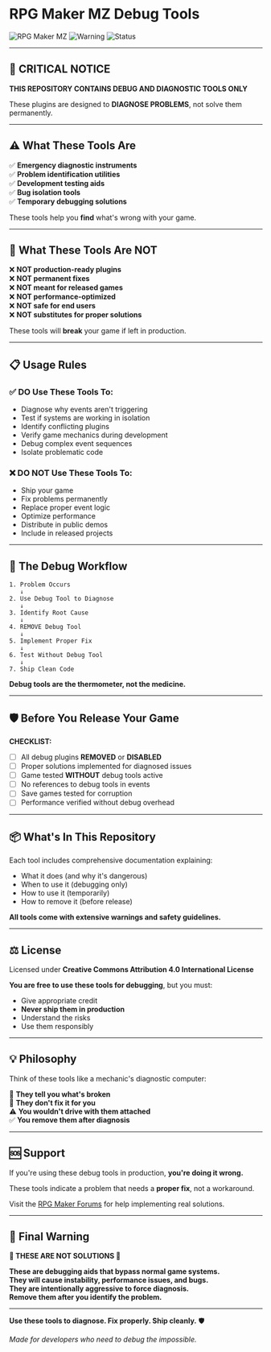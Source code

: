 # RPG Maker MZ Debug Tools

![RPG Maker MZ](https://img.shields.io/badge/RPG%20Maker-MZ-blue)
![Warning](https://img.shields.io/badge/⚠️-DEBUG_ONLY-red)
![Status](https://img.shields.io/badge/status-diagnostic_tools-orange)

---

## 🚨 CRITICAL NOTICE

**THIS REPOSITORY CONTAINS DEBUG AND DIAGNOSTIC TOOLS ONLY**

These plugins are designed to **DIAGNOSE PROBLEMS**, not solve them permanently.

---

## ⚠️ What These Tools Are

✅ **Emergency diagnostic instruments**  
✅ **Problem identification utilities**  
✅ **Development testing aids**  
✅ **Bug isolation tools**  
✅ **Temporary debugging solutions**

These tools help you **find** what's wrong with your game.

---

## 🚫 What These Tools Are NOT

❌ **NOT production-ready plugins**  
❌ **NOT permanent fixes**  
❌ **NOT meant for released games**  
❌ **NOT performance-optimized**  
❌ **NOT safe for end users**  
❌ **NOT substitutes for proper solutions**

These tools will **break** your game if left in production.

---

## 📋 Usage Rules

### ✅ DO Use These Tools To:
- Diagnose why events aren't triggering
- Test if systems are working in isolation
- Identify conflicting plugins
- Verify game mechanics during development
- Debug complex event sequences
- Isolate problematic code

### ❌ DO NOT Use These Tools To:
- Ship your game
- Fix problems permanently
- Replace proper event logic
- Optimize performance
- Distribute in public demos
- Include in released projects

---

## 🔧 The Debug Workflow

```
1. Problem Occurs
   ↓
2. Use Debug Tool to Diagnose
   ↓
3. Identify Root Cause
   ↓
4. REMOVE Debug Tool
   ↓
5. Implement Proper Fix
   ↓
6. Test Without Debug Tool
   ↓
7. Ship Clean Code
```

**Debug tools are the thermometer, not the medicine.**

---

## 🛡️ Before You Release Your Game

**CHECKLIST:**

- [ ] All debug plugins **REMOVED** or **DISABLED**
- [ ] Proper solutions implemented for diagnosed issues
- [ ] Game tested **WITHOUT** debug tools active
- [ ] No references to debug tools in events
- [ ] Save games tested for corruption
- [ ] Performance verified without debug overhead

---

## 📦 What's In This Repository

Each tool includes comprehensive documentation explaining:
- What it does (and why it's dangerous)
- When to use it (debugging only)
- How to use it (temporarily)
- How to remove it (before release)

**All tools come with extensive warnings and safety guidelines.**

---

## ⚖️ License

Licensed under **Creative Commons Attribution 4.0 International License**

**You are free to use these tools for debugging**, but you must:
- Give appropriate credit
- **Never ship them in production**
- Understand the risks
- Use them responsibly

---

## 💡 Philosophy

Think of these tools like a mechanic's diagnostic computer:

🔧 **They tell you what's broken**  
🚫 **They don't fix it for you**  
⚠️ **You wouldn't drive with them attached**  
✅ **You remove them after diagnosis**

---

## 🆘 Support

If you're using these debug tools in production, **you're doing it wrong.**

These tools indicate a problem that needs a **proper fix**, not a workaround.

Visit the [RPG Maker Forums](https://forums.rpgmakerweb.com/) for help implementing real solutions.

---

## 🎯 Final Warning

**🚨 THESE ARE NOT SOLUTIONS 🚨**

**These are debugging aids that bypass normal game systems.**  
**They will cause instability, performance issues, and bugs.**  
**They are intentionally aggressive to force diagnosis.**  
**Remove them after you identify the problem.**

---

**Use these tools to diagnose. Fix properly. Ship cleanly.** 🛡️

*Made for developers who need to debug the impossible.*
